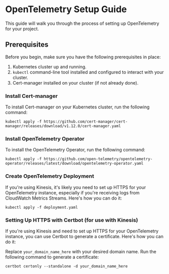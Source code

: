 # OpenTelemetry Setup Guide

This guide will walk you through the process of setting up OpenTelemetry for your project.

## Prerequisites

Before you begin, make sure you have the following prerequisites in place:

1. Kubernetes cluster up and running.
2. `kubectl` command-line tool installed and configured to interact with your cluster.
3. Cert-manager installed on your cluster (if not already done).

### Install Cert-manager

To install Cert-manager on your Kubernetes cluster, run the following command:

```shell
kubectl apply -f https://github.com/cert-manager/cert-manager/releases/download/v1.12.0/cert-manager.yaml
```

### Install OpenTelemetry Operator

To install the OpenTelemetry Operator, run the following command:


```shell
kubectl apply -f https://github.com/open-telemetry/opentelemetry-operator/releases/latest/download/opentelemetry-operator.yaml
```

### Create OpenTelemetry Deployment

If you're using Kinesis, it's likely you need to set up HTTPS for your OpenTelemetry instance, especially if you're receiving logs from CloudWatch Metrics Streams. Here's how you can do it:

```shell
kubectl apply -f deployment.yaml
```

### Setting Up HTTPS with Certbot (for use with Kinesis)
If you're using Kinesis and need to set up HTTPS for your OpenTelemetry instance, you can use Certbot to generate a certificate. Here's how you can do it:

Replace `your_domain_name_here` with your desired domain name.
Run the following command to generate a certificate:

```shell
certbot certonly --standalone -d your_domain_name_here
```
